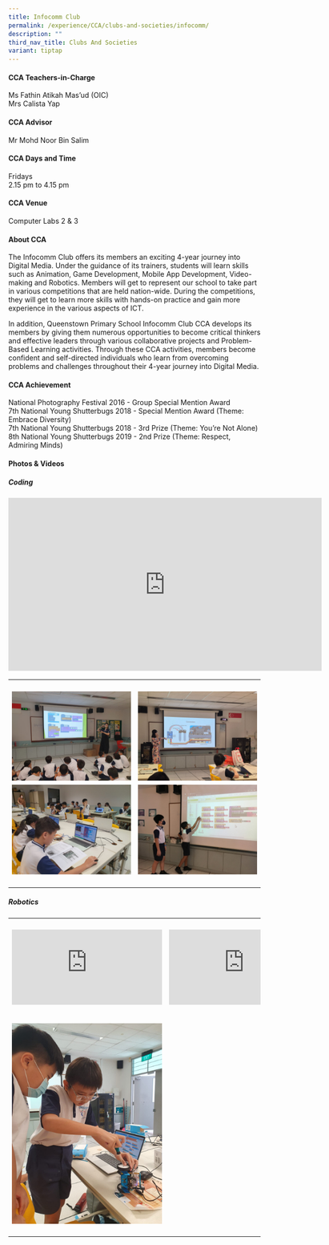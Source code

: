 ```yaml
---
title: Infocomm Club
permalink: /experience/CCA/clubs-and-societies/infocomm/
description: ""
third_nav_title: Clubs And Societies
variant: tiptap
---
```

<h4><strong>CCA Teachers-in-Charge</strong></h4>
<p>Ms Fathin Atikah Mas’ud (OIC)
<br>Mrs Calista Yap</p>
<h4><strong>CCA Advisor</strong></h4>
<p>Mr Mohd Noor Bin Salim</p>
<h4><strong>CCA Days and Time</strong></h4>
<p>Fridays
<br>2.15 pm to 4.15 pm</p>
<h4><strong>CCA Venue</strong></h4>
<p>Computer Labs 2 &amp; 3</p>
<h4><strong>About CCA</strong></h4>
<p>The Infocomm Club offers its members an exciting 4-year journey into Digital
Media. Under the guidance of its trainers, students will learn skills such
as Animation, Game Development, Mobile App Development, Video-making and
Robotics. Members will get to represent our school to take part in various
competitions that are held nation-wide. During the competitions, they will
get to learn more skills with hands-on practice and gain more experience
in the various aspects of ICT.</p>
<p>In addition, Queenstown Primary School Infocomm Club CCA develops its
members by giving them numerous opportunities to become critical thinkers
and effective leaders through various collaborative projects and Problem-Based
Learning activities. Through these CCA activities, members become confident
and self-directed individuals who learn from overcoming problems and challenges
throughout their 4-year journey into Digital Media.</p>
<h4><strong>CCA Achievement</strong></h4>
<p>National Photography Festival 2016 - Group Special Mention Award
<br>7th National Young Shutterbugs 2018 - Special Mention Award (Theme: Embrace
Diversity)
<br>7th National Young Shutterbugs 2018 - 3rd Prize (Theme: You’re Not Alone)
<br>8th National Young Shutterbugs 2019 - 2nd Prize (Theme: Respect, Admiring
Minds)</p>
<h4><strong>Photos &amp; Videos</strong></h4>
<h5><strong>Coding</strong></h5>
<div class="iframe-wrapper">
<iframe height="345" width="626" allowfullscreen="true" frameborder="0" src="https://www.youtube.com/embed/ZYJXvOSYsFE"></iframe>
</div>
<table style="minWidth: 50px">
<colgroup>
<col>
<col>
</colgroup>
<tbody>
<tr>
<th rowspan="1" colspan="1">
<p></p>
</th>
<th rowspan="1" colspan="1">
<p></p>
</th>
</tr>
<tr>
<td rowspan="1" colspan="1">
<div class="isomer-image-wrapper">
<img style="width: 100%" height="auto" width="100%" alt="" src="/images/CCA Infocomm/2025_Coding_Image_1.jpg">
</div>
</td>
<td rowspan="1" colspan="1">
<div class="isomer-image-wrapper">
<img style="width: 100%" height="auto" width="100%" alt="" src="/images/CCA Infocomm/2025_Coding_Image_2.jpg">
</div>
</td>
</tr>
<tr>
<td rowspan="1" colspan="1">
<div class="isomer-image-wrapper">
<img style="width: 100%" height="auto" width="100%" alt="" src="/images/CCA Infocomm/2025_Coding_Image_3.jpg">
</div>
</td>
<td rowspan="1" colspan="1">
<div class="isomer-image-wrapper">
<img style="width: 100%" height="auto" width="100%" alt="" src="/images/CCA Infocomm/2025_Coding_Image_4.jpg">
</div>
</td>
</tr>
<tr>
<td rowspan="1" colspan="1">
<p></p>
</td>
<td rowspan="1" colspan="1">
<p></p>
</td>
</tr>
</tbody>
</table>
<h5><strong>Robotics</strong></h5>
<table style="minWidth: 50px">
<colgroup>
<col>
<col>
</colgroup>
<tbody>
<tr>
<th rowspan="1" colspan="1">
<p></p>
</th>
<th rowspan="1" colspan="1">
<p></p>
</th>
</tr>
<tr>
<td rowspan="1" colspan="1">
<div class="iframe-wrapper">
<iframe allowfullscreen="true" frameborder="0" src="https://www.youtube.com/embed/OX9ySQjpln4"></iframe>
</div>
<p></p>
</td>
<td rowspan="1" colspan="1">
<div class="iframe-wrapper">
<iframe allowfullscreen="true" frameborder="0" src="https://www.youtube.com/embed/DMPqIAv5HwM"></iframe>
</div>
<p></p>
</td>
</tr>
<tr>
<td rowspan="1" colspan="1">
<p></p>
<div class="isomer-image-wrapper">
<img style="width: 100%" height="auto" width="100%" alt="" src="/images/CCA Infocomm/2025_Robotics_Image_1.jpg">
</div>
</td>
<td rowspan="1" colspan="1">
<p></p>
</td>
</tr>
<tr>
<td rowspan="1" colspan="1">
<p></p>
</td>
<td rowspan="1" colspan="1">
<p></p>
</td>
</tr>
</tbody>
</table>
<p></p>
<p></p>